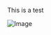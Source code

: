 <script src="https://ajax.googleapis.com/ajax/libs/jquery/1.6.4/jquery.min.js"></script>
<script type="text/javascript" charset="urtf-8">
  $("h1.first").hide();
</script>

This is a test

![Image](https://teknic-dev.github.io/DocTest/images/unnamed.jpg)
